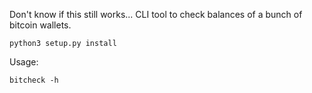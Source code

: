 Don't know if this still works... CLI tool to check balances of a bunch of bitcoin wallets. 

`python3 setup.py install` 

Usage: 

`bitcheck -h`
